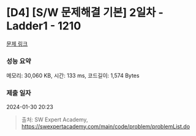 # [D4] [S/W 문제해결 기본] 2일차 - Ladder1 - 1210 

[문제 링크](https://swexpertacademy.com/main/code/problem/problemDetail.do?contestProbId=AV14ABYKADACFAYh) 

### 성능 요약

메모리: 30,060 KB, 시간: 133 ms, 코드길이: 1,574 Bytes

### 제출 일자

2024-01-30 20:23



> 출처: SW Expert Academy, https://swexpertacademy.com/main/code/problem/problemList.do